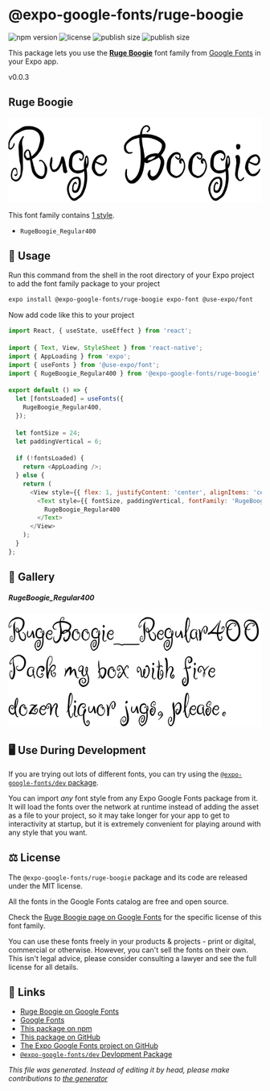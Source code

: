 # @expo-google-fonts/ruge-boogie

![npm version](https://flat.badgen.net/npm/v/@expo-google-fonts/ruge-boogie)
![license](https://flat.badgen.net/github/license/expo/google-fonts)
![publish size](https://flat.badgen.net/packagephobia/install/@expo-google-fonts/ruge-boogie)
![publish size](https://flat.badgen.net/packagephobia/publish/@expo-google-fonts/ruge-boogie)

This package lets you use the [**Ruge Boogie**](https://fonts.google.com/specimen/Ruge+Boogie) font family from [Google Fonts](https://fonts.google.com/) in your Expo app.

v0.0.3

## Ruge Boogie

![Ruge Boogie](./font-family.png)

This font family contains [1 style](#gallery).

- `RugeBoogie_Regular400`

## 🔡 Usage

Run this command from the shell in the root directory of your Expo project to add the font family package to your project
```sh
expo install @expo-google-fonts/ruge-boogie expo-font @use-expo/font
```

Now add code like this to your project
```js
import React, { useState, useEffect } from 'react';

import { Text, View, StyleSheet } from 'react-native';
import { AppLoading } from 'expo';
import { useFonts } from '@use-expo/font';
import { RugeBoogie_Regular400 } from '@expo-google-fonts/ruge-boogie';

export default () => {
  let [fontsLoaded] = useFonts({
    RugeBoogie_Regular400,
  });

  let fontSize = 24;
  let paddingVertical = 6;

  if (!fontsLoaded) {
    return <AppLoading />;
  } else {
    return (
      <View style={{ flex: 1, justifyContent: 'center', alignItems: 'center' }}>
        <Text style={{ fontSize, paddingVertical, fontFamily: 'RugeBoogie_Regular400' }}>
          RugeBoogie_Regular400
        </Text>
      </View>
    );
  }
};

```

## 📖 Gallery

##### RugeBoogie_Regular400
![RugeBoogie_Regular400](./91717da896d2b742035d5a0b0ba8e6e4eb616fa3040d3ba55be14c2e92b1aa8f.ttf.png)


## 🖥️ Use During Development

If you are trying out lots of different fonts, you can try using the [`@expo-google-fonts/dev` package](https://github.com/expo/google-fonts/tree/master/font-packages/dev#readme).

You can import *any* font style from any Expo Google Fonts package from it. It will load the fonts
over the network at runtime instead of adding the asset as a file to your project, so it may take longer
for your app to get to interactivity at startup, but it is extremely convenient
for playing around with any style that you want.

## ⚖️ License

The `@expo-google-fonts/ruge-boogie` package and its code are released under the MIT license.

All the fonts in the Google Fonts catalog are free and open source.

Check the [Ruge Boogie page on Google Fonts](https://fonts.google.com/specimen/Ruge+Boogie) for the specific license of this font family.

You can use these fonts freely in your products & projects - print or digital, commercial or otherwise. However, you can't sell the fonts on their own. This isn't legal advice, please consider consulting a lawyer and see the full license for all details.

## 🔗 Links

- [Ruge Boogie on Google Fonts](https://fonts.google.com/specimen/Ruge+Boogie)
- [Google Fonts](https://fonts.google.com/)
- [This package on npm](https://www.npmjs.com/package/@expo-google-fonts/ruge-boogie)
- [This package on GitHub](https://github.com/expo/google-fonts/tree/master/font-packages/ruge-boogie)
- [The Expo Google Fonts project on GitHub](https://github.com/expo/google-fonts)
- [`@expo-google-fonts/dev` Devlopment Package](https://github.com/expo/google-fonts/tree/master/font-packages/dev)


*This file was generated. Instead of editing it by head, please make contributions to [the generator](https://github.com/expo/google-fonts/tree/master/packages/generator)*
